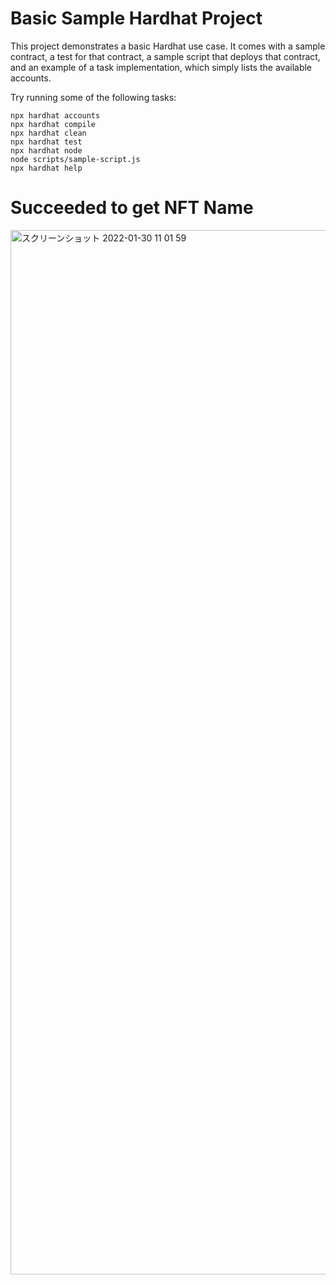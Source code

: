 # Basic Sample Hardhat Project

This project demonstrates a basic Hardhat use case. It comes with a sample contract, a test for that contract, a sample script that deploys that contract, and an example of a task implementation, which simply lists the available accounts.

Try running some of the following tasks:

```shell
npx hardhat accounts
npx hardhat compile
npx hardhat clean
npx hardhat test
npx hardhat node
node scripts/sample-script.js
npx hardhat help
```

# Succeeded to get NFT Name
<img width="1671" alt="スクリーンショット 2022-01-30 11 01 59" src="https://user-images.githubusercontent.com/15997287/151683867-042dd09f-ea46-492c-bb81-413715549a58.png">
